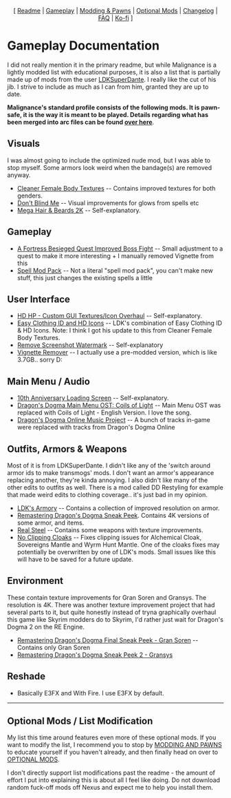 <p align="center">
  [ <a href="https://github.com/Oghma-Infinium/Malignance/blob/main/README.md">Readme</a> |
  <a href="https://github.com/Oghma-Infinium/Malignance/blob/main/Documentation/GAMEPLAY.md">Gameplay</a> |
  <a href="https://github.com/Oghma-Infinium/Malignance/blob/main/Documentation/MODDING%20AND%20PAWNS.md">Modding & Pawns</a> |
  <a href="https://github.com/Oghma-Infinium/Malignance/blob/main/Documentation/OPTIONAL%20MODS.md">Optional Mods</a> |
  <a href="https://github.com/Oghma-Infinium/Malignance/blob/main/CHANGELOG.md">Changelog</a> |
  <a href="https://github.com/Oghma-Infinium/Malignance/blob/main/Documentation/FAQ.md">FAQ</a> |
  <a href="https://ko-fi.com/maelstrom_">Ko-fi</a> ]
</p>

# Gameplay Documentation

I did not really mention it in the primary readme, but while Malignance is a lightly modded list with educational purposes, it is also a list that is partially made up of mods from the user [LDKSuperDante](https://www.nexusmods.com/dragonsdogma/users/23347084). I really like the cut of his jib. I strive to include as much as I can from him, granted they are up to date.

**Malignance's standard profile consists of the following mods. It is pawn-safe, it is the way it is meant to be played. Details regarding what has been merged into arc files can be found [over here](https://github.com/Oghma-Infinium/Malignance/blob/main/Documentation/MODDING%20AND%20PAWNS.md)**. 

## Visuals

I was almost going to include the optimized nude mod, but I was able to stop myself. Some armors look weird when the bandage(s) are removed anyway.

- [Cleaner Female Body Textures](https://www.nexusmods.com/dragonsdogma/mods/472) -- Contains improved textures for both genders. 
- [Don't Blind Me](https://www.nexusmods.com/dragonsdogma/mods/39) -- Visual improvements for glows from spells etc
- [Mega Hair & Beards 2K](https://www.nexusmods.com/dragonsdogma/mods/467) -- Self-explanatory.

## Gameplay

- [A Fortress Besieged Quest Improved Boss Fight](https://www.nexusmods.com/dragonsdogma/mods/683) -- Small adjustment to a quest to make it more interesting + I manually removed Vignette from this
- [Spell Mod Pack](https://www.nexusmods.com/dragonsdogma/mods/379) -- Not a literal "spell mod pack", you can't make new stuff, this just changes the existing spells a little

## User Interface

- [HD HP - Custom GUI Textures/Icon Overhaul](https://www.nexusmods.com/dragonsdogma/mods/97) -- Self-explanatory.
- [Easy Clothing ID and HD Icons](https://www.nexusmods.com/dragonsdogma/mods/479) -- LDK's combination of Easy Clothing ID & HD Icons. Note: I think I got his update to this from Cleaner Female Body Textures.
- [Remove Screenshot Watermark](https://www.nexusmods.com/dragonsdogma/mods/7) -- Self-explanatory
- [Vignette Remover](https://www.nexusmods.com/dragonsdogma/mods/942) -- I actually use a pre-modded version, which is like 3.7GB.. sorry D: 


## Main Menu / Audio

- [10th Anniversary Loading Screen](https://www.nexusmods.com/dragonsdogma/mods/719) -- Self-explanatory.
- [Dragon's Dogma Main Menu OST: Coils of Light](https://www.nexusmods.com/dragonsdogma/mods/94) -- Main Menu OST was replaced with Coils of Light - English Version. I love the song.
- [Dragon's Dogma Online Music Project](https://www.nexusmods.com/dragonsdogma/mods/733) -- A bunch of tracks in-game were replaced with tracks from Dragon's Dogma Online

## Outfits, Armors & Weapons

Most of it is from LDKSuperDante. I didn't like any of the 'switch around armor ids to make transmogs' mods. I don't want an armor's appearance replacing another, they're kinda annoying. I also didn't like many of the other edits to outfits as well. There is a mod called DD Restyling for example that made weird edits to clothing coverage.. it's just bad in my opinion.

- [LDK's Armory](https://www.nexusmods.com/dragonsdogma/mods/721) -- Contains a collection of improved resolution on armor.
- [Remastering Dragon's Dogma Sneak Peek](https://www.nexusmods.com/dragonsdogma/mods/479?tab=description). Contains 4K versions of some armor, and items.
- [Real Steel](https://www.nexusmods.com/dragonsdogma/mods/494) -- Contains some weapons with texture improvements.
- [No Clipping Cloaks](https://www.nexusmods.com/dragonsdogma/mods/140) -- Fixes clipping issues for Alchemical Cloak, Sovereigns Mantle and Wyrm Hunt Mantle. One of the cloaks fixes may potentially be overwritten by one of LDK's mods. Small issues like this will have to be saved for a future update.

## Environment

These contain texture improvements for Gran Soren and Gransys. The resolution is 4K. There was another texture improvement project that had several parts to it, but quite honestly instead of tryna graphically overhaul this game like Skyrim modders do to Skyrim, I'd rather just wait for Dragon's Dogma 2 on the RE Engine.

- [Remastering Dragon's Dogma Final Sneak Peek - Gran Soren](https://www.nexusmods.com/dragonsdogma/mods/492?tab=description) -- Contains only Gran Soren
- [Remastering Dragon's Dogma Sneak Peek 2 - Gransys](https://www.nexusmods.com/dragonsdogma/mods/489?tab=description) 

## Reshade

- Basically E3FX and With Fire. I use E3FX by default.

---

## Optional Mods / List Modification

My list this time around features even more of these optional mods. If you want to modify the list, I recommend you to stop by [MODDING AND PAWNS](https://github.com/Oghma-Infinium/Malignance/blob/main/Documentation/MODDING%20AND%20PAWNS.md) to educate yourself if you haven't already, and then finally head on over to [OPTIONAL MODS](https://github.com/Oghma-Infinium/Malignance/blob/main/Documentation/OPTIONAL%20MODS.md).
 
I don't directly support list modifications past the readme - the amount of effort I put into explaining this is about all I feel like doing. Do not download random fuck-off mods off Nexus and expect me to help you install them.
